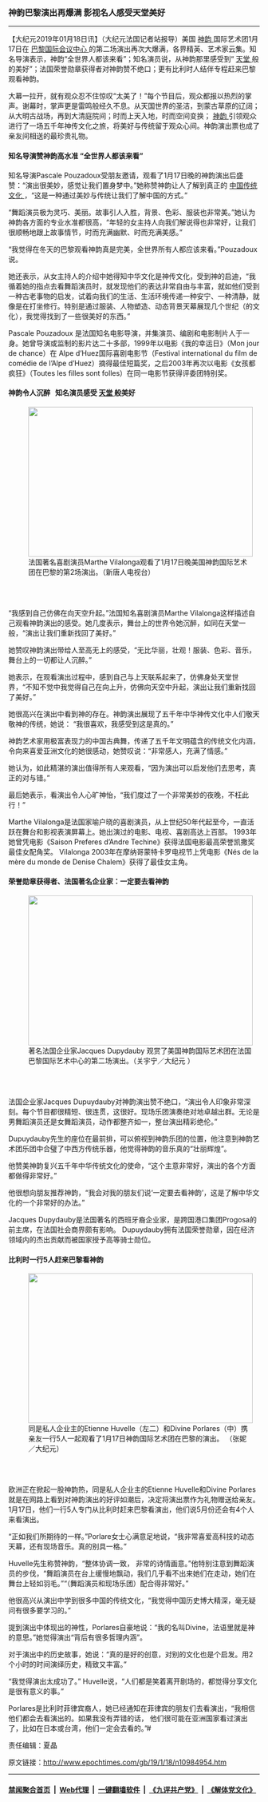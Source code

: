 ### 神韵巴黎演出再爆满 影视名人感受天堂美好
------------------------

<p>
 【大纪元2019年01月18日讯】（大纪元法国记者站报导）美国
 <a href="http://www.epochtimes.com/gb/tag/%E7%A5%9E%E9%9F%B5.html">
  神韵
 </a>
 国际艺术团1月17日在
 <a href="http://www.epochtimes.com/gb/tag/%E5%B7%B4%E9%BB%8E%E5%9B%BD%E9%99%85%E4%BC%9A%E8%AE%AE%E4%B8%AD%E5%BF%83.html">
  巴黎国际会议中心
 </a>
 的第二场演出再次大爆满，各界精英、艺术家云集。知名导演表示，神韵“全世界人都该来看”；知名演员说，从神韵那里感受到“
 <a href="http://www.epochtimes.com/gb/tag/%E5%A4%A9%E5%A0%82.html">
  天堂
 </a>
 般的美好”；法国荣誉勋章获得者对神韵赞不绝口；更有比利时人结伴专程赶来巴黎观看神韵。
</p>
<p>
 大幕一拉开，就有观众忍不住惊叹“太美了！”每个节目后，观众都报以热烈的掌声。谢幕时，掌声更是雷鸣般经久不息。从天国世界的圣洁，到蒙古草原的辽阔；从大明古战场，再到大清庭院间；时而上天入地，时而空间变换；
 <a href="http://www.epochtimes.com/gb/tag/%E7%A5%9E%E9%9F%B5.html">
  神韵
 </a>
 引领观众进行了一场五千年神传文化之旅，将美好与传统留于观众心间。神韵演出票也成了亲友间相送的最珍贵礼物。
</p>
<h4>
 知名导演赞神韵高水准 “全世界人都该来看”
</h4>
<p>
 知名导演Pascale Pouzadoux受朋友邀请，观看了1月17日晚的神韵演出后盛赞：“演出很美妙，感觉让我们置身梦中。”她称赞神韵让人了解到真正的
 <a href="http://www.epochtimes.com/gb/tag/%E4%B8%AD%E5%9B%BD%E4%BC%A0%E7%BB%9F%E6%96%87%E5%8C%96.html">
  中国传统文化
 </a>
 ，“这是一种通过美妙与传统让我们了解中国的方式。”
</p>
<p>
 “舞蹈演员极为灵巧、美丽。故事引人入胜，背景、色彩、服装也非常美。”她认为神韵各方面的专业水准都很高，“年轻的女主持人向我们解说得也非常好，让我们很顺畅地跟上故事情节，时而充满幽默、时而充满美感。”
</p>
<p>
 “我觉得在冬天的巴黎观看神韵真是完美，全世界所有人都应该来看。”Pouzadoux说。
</p>
<p>
 她还表示，从女主持人的介绍中她得知中华文化是神传文化，受到神的启迪，“我循着她的指点去看舞蹈演员时，就发现他们的表达非常自由与丰富，就如他们受到一种古老事物的启发，试着向我们的生活、生活环境传递一种安宁、一种清静，就像是在打坐修行。特别是通过服装、人物塑造、动态背景天幕展现几个世纪（的文化），我觉得找到了一些很美好的东西。”
</p>
<p>
 Pascale Pouzadoux 是法国知名电影导演，并集演员、编剧和电影制片人于一身。她曾导演或监制的影片达二十多部，1999年以电影《我的幸运日》（Mon jour de chance）在 Alpe d’Huez国际喜剧电影节（Festival international du film de comédie de l’Alpe d’Huez）摘得最佳短篇奖，之后2003年再次以电影《女孩都疯狂》（Toutes les filles sont folles）在同一电影节获得评委团特别奖。
</p>
<h4>
 神韵令人沉醉   知名演员感受
 <a href="http://www.epochtimes.com/gb/tag/%E5%A4%A9%E5%A0%82.html">
  天堂
 </a>
 般美好
</h4>
<figure class="wp-caption aligncenter" id="attachment_10985006" style="width: 450px">
 <a href="http://i.epochtimes.com/assets/uploads/2019/01/1901171941221567.jpg">
  <img alt="" class="wp-image-10985006 size-medium" height="300" src="http://i.epochtimes.com/assets/uploads/2019/01/1901171941221567-450x300.jpg" width="450"/>
 </a>
 <br/><figcaption class="wp-caption-text">
  法国著名喜剧演员Marthe Vilalonga观看了1月17日晚美国神韵国际艺术团在巴黎的第2场演出。（新唐人电视台）
 </figcaption><br/>
</figure><br/>
<p>
 “我感到自己仿佛在向天空升起。”法国知名喜剧演员Marthe Vilalonga这样描述自己观看神韵演出的感受。她几度表示，舞台上的世界令她沉醉，如同在天堂一般，“演出让我们重新找回了美好。”
</p>
<p>
 她赞叹神韵演出带给人至高无上的感受，“无比华丽，壮观！服装、色彩、音乐，舞台上的一切都让人沉醉。”
</p>
<p>
 她表示，在观看演出过程中，感到自己与上天联系起来了，仿佛身处天堂世界，“不知不觉中我觉得自己在向上升，仿佛向天空中升起，演出让我们重新找回了美好。”
</p>
<p>
 她很高兴在演出中看到神的存在。神韵演出展现了五千年中华神传文化中人们敬天敬神的传统，她说： “我很喜欢，我感受到这是真的。”
</p>
<p>
 神韵艺术家用极富表现力的中国古典舞，传递了五千年文明蕴含的传统文化内涵，令向来喜爱亚洲文化的她很感动，她赞叹说：“非常感人，充满了情感。”
</p>
<p>
 她认为，如此精湛的演出值得所有人来观看，“因为演出可以启发他们去思考，真正的对与错。”
</p>
<p>
 最后她表示，看演出令人心旷神怡，“我们度过了一个非常美妙的夜晚，不枉此行！”
</p>
<p>
 Marthe Vilalonga是法国家喻户晓的喜剧演员，从上世纪50年代起至今，一直活跃在舞台和影视表演屏幕上。她出演过的电影、电视、喜剧高达上百部。 1993年她曾凭电影《Saison Preferes d’Andre Techine》获得法国电影最高荣誉凯撒奖最佳女配角奖。 Vilalonga 2003年在摩纳哥蒙特卡罗电视节上凭电影《Nés de la mère du monde de Denise Chalem》获得了最佳女主角。
</p>
<h4>
 荣誉勋章获得者、法国著名企业家：一定要去看神韵
</h4>
<figure class="wp-caption aligncenter" id="attachment_10985009" style="width: 450px">
 <a href="http://i.epochtimes.com/assets/uploads/2019/01/1901171837381567.jpg">
  <img alt="" class="wp-image-10985009 size-medium" height="300" src="http://i.epochtimes.com/assets/uploads/2019/01/1901171837381567-450x300.jpg" width="450"/>
 </a>
 <br/><figcaption class="wp-caption-text">
  著名法国企业家Jacques Dupydauby 观赏了美国神韵国际艺术团在法国巴黎国际艺术中心的第二场演出。（关宇宁／大纪元 ）
 </figcaption><br/>
</figure><br/>
<p>
 法国企业家Jacques Dupuydauby对神韵演出赞不绝口，“演出令人印象非常深刻。每个节目都很精短、很连贯，这很好。现场乐团演奏绝对地卓越出群。无论是男舞蹈演员还是女舞蹈演员，动作都整齐如一，整台演出精彩绝伦。”
</p>
<p>
 Dupuydauby先生的座位在最前排，可以俯视到神韵乐团的位置，他注意到神韵艺术团乐团中合璧了中西方传统乐器，他觉得神韵的音乐真的“壮丽辉煌”。
</p>
<p>
 他赞美神韵复兴五千年中华传统文化的使命，“这个主意非常好，演出的各个方面都做得非常好。”
</p>
<p>
 他很想向朋友推荐神韵，“我会对我的朋友们说‘一定要去看神韵’，这是了解中华文化的一个非常好的办法。”
</p>
<p>
 Jacques Dupydauby是法国著名的西班牙裔企业家，是跨国港口集团Progosa的前主席，在法国社会商界颇有影响。 Dupuydauby拥有法国荣誉勋章，因在经济领域内的杰出贡献而被国家授予高等骑士勋位。
</p>
<h4>
 比利时一行5人赶来巴黎看神韵
</h4>
<figure class="wp-caption aligncenter" id="attachment_10985014" style="width: 450px">
 <a href="http://i.epochtimes.com/assets/uploads/2019/01/1901171827411567.jpg">
  <img alt="" class="wp-image-10985014 size-medium" height="300" src="http://i.epochtimes.com/assets/uploads/2019/01/1901171827411567-450x300.jpg" width="450"/>
 </a>
 <br/><figcaption class="wp-caption-text">
  同是私人企业主的Etienne Huvelle（左二）和Divine Porlares（中）携亲友一行5人一起观看了1月17日神韵国际艺术团在巴黎的演出。 （张妮／大纪元）
 </figcaption><br/>
</figure><br/>
<p>
 欧洲正在掀起一股神韵热，同是私人企业主的Etienne Huvelle和Divine Porlares就是在网路上看到对神韵演出的好评如潮后，决定将演出票作为礼物赠送给亲友。 1月17日，他们一行5人专门从比利时赶来巴黎看演出，他们说5月份还会有4个人来看演出。
</p>
<p>
 “正如我们所期待的一样。”Porlare女士心满意足地说，“我非常喜爱高科技的动态天幕，还有现场音乐。真的别具一格。”
</p>
<p>
 Huvelle先生称赞神韵，“整体协调一致， 非常的诗情画意。”他特别注意到舞蹈演员的步伐，“舞蹈演员在台上缓慢地飘动，我们几乎看不出来她们在走动，她们在舞台上轻如羽毛。”“（舞蹈演员和现场乐团）配合得非常好。”
</p>
<p>
 他很高兴从演出中学到很多中国的传统文化，“我觉得中国历史博大精深，毫无疑问有很多要学习的。”
</p>
<p>
 提到演出中体现出的神性，Porlares自豪地说：“我的名叫Divine，法语里就是神的意思。”她觉得演出“背后有很多哲理内涵”。
</p>
<p>
 对于演出中的历史故事，她说：“真的是好的创意，对别的文化也是个启发。用2个小时的时间演绎历史，精致又丰富。”
</p>
<p>
 “我觉得演出太成功了。” Huvelle说，“人们都是笑着离开剧场的，都觉得分享文化是很有意义的事。”
</p>
<p>
 Porlares是比利时菲律宾裔人，她已经通知在菲律宾的朋友们去看演出，“我相信他们都会去看演出的。如果我没有弄错的话， 他们很可能在亚洲国家看过演出了，比如在日本或台湾，他们一定会去看的。”#
</p>
<p>
 责任编辑：夏晶
</p>

原文链接：http://www.epochtimes.com/gb/19/1/18/n10984954.htm


------------------------
#### [禁闻聚合首页](https://github.com/gfw-breaker/banned-news/blob/master/README.md) &nbsp;|&nbsp; [Web代理](https://github.com/gfw-breaker/open-proxy/blob/master/README.md) &nbsp;|&nbsp; [一键翻墙软件](https://github.com/gfw-breaker/nogfw/blob/master/README.md) &nbsp;|&nbsp; [《九评共产党》](https://github.com/gfw-breaker/9ping.md/blob/master/README.md#九评之一评共产党是什么) &nbsp;|&nbsp; [《解体党文化》](https://github.com/gfw-breaker/jtdwh.md/blob/master/README.md#绪论)